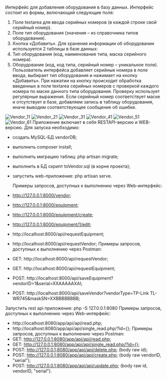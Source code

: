 Интерфейс для добавления оборудования в базу данных. Интерфейс состоит из формы, включающий следующие поля:
1.	Поле textarea для ввода серийных номеров (в каждой строке свой серийный номер).
2.	Поле тип оборудования (значения – из справочника типов оборудования).
3.	Кнопка «Добавить».
Для хранения информации об оборудовании используется 2 таблицы в базе данных:
1.	Тип оборудования (код, наименование типа, маска серийного номера).
2.	Оборудование (код, код типа, серийный номер – уникальное поле).
Пользователь интерфейса добавляет серийные номера в поле ввода, выбирает тип оборудования и нажимает на кнопку «Добавить». При нажатии на кнопку происходит обработка введенных в поле textarea серийных номеров с проверкой каждого номера по маске данного типа оборудования. Проверку использует регулярные выражения. Если серийный номер соответствует маске и отсутствует в базе, добавляем запись в таблицу оборудования, иначе выводим соответствующее сообщение об ошибке.

![Vendor_11](https://user-images.githubusercontent.com/52713085/207416793-9c770a38-ed72-4596-806b-c829837bd5c1.jpg)
![Vendor_21](https://user-images.githubusercontent.com/52713085/207416810-ec4403fa-d75b-44c0-a9e7-6369eac0f5b5.jpg)
![Vendor_31](https://user-images.githubusercontent.com/52713085/207416829-79a58890-6cb3-4f69-9e0a-67174c0511a7.jpg)
![Vendor_41](https://user-images.githubusercontent.com/52713085/207416843-3cc4c2d7-3ed3-46b2-8e16-459c8320084f.jpg)
![Vendor_51](https://user-images.githubusercontent.com/52713085/207416852-6fa9581b-a48a-4dc6-be1a-4b685cff5d7a.jpg)
![Vendor_61](https://user-images.githubusercontent.com/52713085/207416871-5f870868-b916-4b1b-b07c-3ef6c16490a2.jpg)
Приложение включает в себя RESTAPI-версию и WEB-версию.
Для запуска необходимо:
- создать MySQL-БД vendorDB;
- выполнить composer install;
- выполнить миграцию таблиц: php artisan migrate;
- выполнить в БД скрипт toVendor.sql (в корне проекта);
- запустить web-приложение: php artisan serve.
    
    Примеры запросов, доступных к выполнению через Web-интерфейс:
- http://127.0.0.1:8000/vendor;
- http://127.0.0.1:8000/equipment;
- http://127.0.0.1:8000/equipment/create;
- http://127.0.0.1:8000/equipment/1/edit;
- http://localhost:8000/api/requestEquipment;
- http://localhost:8000/api/requestVendor;
    Примеры запросов, доступных к выполнению через Postman:
- GET: http://localhost:8000/api/requestVendor;
- GET: http://localhost:8000/api/requestEquipment;
- POST: http://localhost:8000/api/saveEquipment?vendorID=1&serial=XXAAAAAXAI;
- POST: http://localhost:8000/api/saveVendor?vendorType=TP-Link TL-WR745&maskSN=XXBBBBBBBB;


Запустить rest api приложение: php -S 127.0.0.1:8080
	Примеры запросов, доступных к выполнению через Web-интерфейс:
- http://localhost:8080/app/api/api/read.php;
- http://localhost:8080/app/api/api/single_read.php/?id={};
    Примеры запросов, доступных к выполнению через Postman:
- GET: http://127.0.0.1:8080/app/api/api/read.php;
- GET: http://127.0.0.1:8080/app/api/api/single_read.php/?id={};
- POST: http://127.0.0.1:8080/app/api/api/delete.php; (body raw id);
- POST: http://127.0.0.1:8080/app/api/api/create.php; (body raw vendorID, "serial");
- POST: http://127.0.0.1:8080/app/api/api/update.php; (body raw id, vendorID, "serial").
